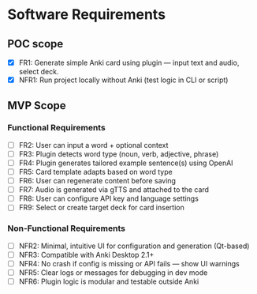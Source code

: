 # Software Requirements

## POC scope
- [X] FR1: Generate simple Anki card using plugin — input text and audio, select deck.
- [X] NFR1: Run project locally without Anki (test logic in CLI or script)

## MVP Scope
### Functional Requirements
- [ ] FR2: User can input a word + optional context
- [ ] FR3: Plugin detects word type (noun, verb, adjective, phrase)
- [ ] FR4: Plugin generates tailored example sentence(s) using OpenAI
- [ ] FR5: Card template adapts based on word type
- [ ] FR6: User can regenerate content before saving
- [ ] FR7: Audio is generated via gTTS and attached to the card
- [ ] FR8: User can configure API key and language settings
- [ ] FR9: Select or create target deck for card insertion

### Non-Functional Requirements
- [ ] NFR2: Minimal, intuitive UI for configuration and generation (Qt-based)
- [ ] NFR3: Compatible with Anki Desktop 2.1+
- [ ] NFR4: No crash if config is missing or API fails — show UI warnings
- [ ] NFR5: Clear logs or messages for debugging in dev mode
- [ ] NFR6: Plugin logic is modular and testable outside Anki